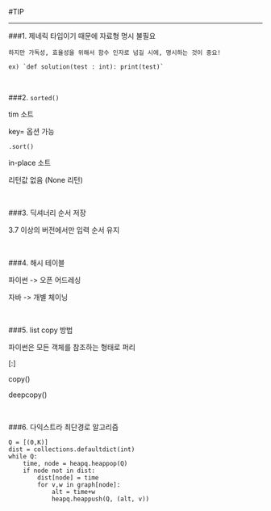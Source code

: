 #TIP

---


###1. 제네릭 타입이기 때문에 자료형 명시 불필요

    하지만 가독성, 효율성을 위해서 함수 인자로 넘길 시에, 명시하는 것이 중요!
    
    ex) `def solution(test : int): print(test)` 

<br>

###2. `sorted()` 

   tim 소트
   
   key= 옵션 가능

   `.sort() `

   in-place 소트

   리턴값 없음 (None 리턴)

<br>

###3. 딕셔너리 순서 저장

   3.7 이상의 버전에서만 입력 순서 유지

<br>

###4. 해시 테이블

파이썬 -> 오픈 어드레싱

자바 -> 개별 체이닝

<br>

###5. list copy 방법

파이썬은 모든 객체를 참조하는 형태로 퍼리

[:]

copy()

deepcopy()

<br>

###6. 다익스트라 최단경로 알고리즘

```
Q = [(0,K)]
dist = collections.defaultdict(int)
while Q:
    time, node = heapq.heappop(Q)
    if node not in dist:
        dist[node] = time
        for v,w in graph[node]:
            alt = time+w
            heapq.heappush(Q, (alt, v))

```        
